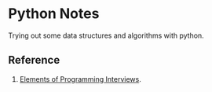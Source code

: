 # Python Notes

Trying out some data structures and algorithms with python.

## Reference
1. [Elements of Programming Interviews](https://elementsofprogramminginterviews.com/).